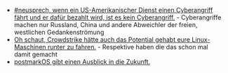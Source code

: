 * [#neusprech, wenn ein US-Amerikanischer Dienst einen Cyberangriff fährt und er dafür bezahlt wird, ist es kein Cyberangriff.](https://blog.fefe.de/?ts=9864a6ae) - Cyberangriffe machen nur Russland, China und andere Abweichler der freien, westlichen Gedankenströmung
* [Oh schaut, Crowdstrike hätte auch das Potential gehabt eure Linux-Maschinen runter zu fahren.](https://blog.fefe.de/?ts=9864a262) - Respektive haben die das schon mal damit gemacht
* [postmarkOS gibt einen Ausblick in die Zukunft.](https://postmarketos.org/blog/2024/07/21/pmOS-update-2024-07/)
